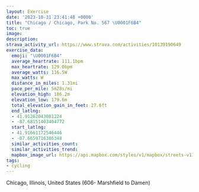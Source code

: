```yaml
---
layout: Exercise
date: '2023-10-31 23:41:48 +0000'
title: "Chicago / Chicago, Park No. 567 \U0001F6B4"
toc: true
image:
description:
strava_activity_url: https://www.strava.com/activities/10139190649
exercise_data:
  emoji: "\U0001F6B4"
  average_heartrate: 111.1bpm
  max_heartrate: 129.0bpm
  average_watts: 116.5W
  max_watts: W
  distance_in_miles: 1.31mi
  pace_per_mile: 5m28s/mi
  elevation_high: 186.2m
  elevation_low: 179.6m
  total_elevation_gain_in_feet: 27.6ft
  end_latlng:
  - 41.91262043081224
  - -87.68151403404772
  start_latlng:
  - 41.91661172546446
  - -87.6659716386348
  similar_activities_count:
  similar_activities_trend:
  mapbox_image_url: https://api.mapbox.com/styles/v1/mapbox/streets-v11/static/path-5+787af2-1.0(%7Bvy~FxtavOC%7CADn%40FZJRLJPBZA%60E%5DZQBGCi%40%3Fc%40Bc%40HSLGN%3FJJHZJbE%3F%60EJnKBbMFvF%40vFC~%40ShBEn%40E%60B%3F~AFlE%5C~HHjDCPIF%3FTO%3FDTE%40SCGDEHCZLTDAXWzAkCr%40q%40),pin-s-s+e5b22e(-87.66813,41.91614),pin-s-f+89ae00(-87.68219000000005,41.91343000000001)/auto/800x800?access_token=pk.eyJ1Ijoiam9zaGJlY2ttYW4iLCJhIjoiY205eWR2aDd1MWZ6djJrbXc4a3M0bWZleiJ9.XiG9OWkNcZk2QzjJbxLB4A
tags:
- cycling
---
```




Chicago, Illinois, United States (606- Marshfield to Damen)
